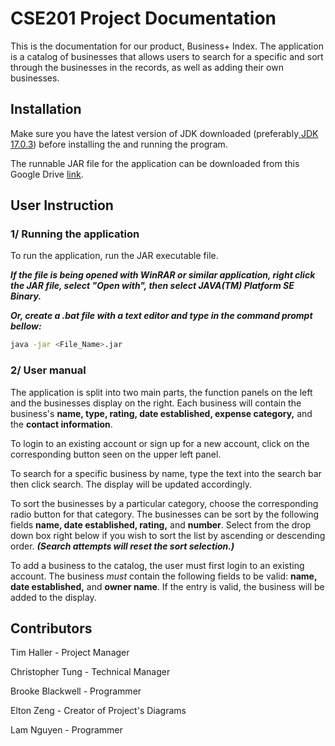 # CSE201 Project Documentation

This is the documentation for our product, Business+ Index. The application is a catalog of businesses that allows users to search for a specific and sort through the businesses in the records, as well as adding their own businesses.  

## Installation
Make sure you have the latest version of JDK downloaded (preferably[ JDK 17.0.3](https://www.oracle.com/java/technologies/downloads/#java17)) before installing the and running the program.

The runnable JAR file for the application can be downloaded from this Google Drive [link](https://bit.ly/3s3i7J6). 

## User Instruction

### 1/ Running the application

To run the application, run the JAR executable file.

***If the file is being opened with WinRAR or similar application, right click the JAR file, select "Open with", then select JAVA(TM) Platform SE Binary.***

***Or, create a .bat file with a text editor and type in the command prompt bellow:***
```bash
java -jar <File_Name>.jar
```

### 2/ User manual
The application is split into two main parts, the function panels on the left and the businesses display on the right. Each business will contain the business's **name, type, rating, date established, expense category,** and the **contact information**.

To login to an existing account or sign up for a new account, click on the corresponding button seen on the upper left panel.

To search for a specific business by name, type the text into the search bar then click search. The display will be updated accordingly.

To sort the businesses by a particular category, choose the corresponding radio button for that category. The businesses can be sort by the following fields  **name, date established, rating,** and **number**. Select from the drop down box right below if you wish to sort the list by ascending or descending order.
***(Search attempts will reset the sort selection.)***

To add a business to the catalog, the user must first login to an existing account. The business *must* contain the following fields to be valid: **name, date established,** and **owner name**. If the entry is valid, the business will be added to the display.

## Contributors
Tim Haller - Project Manager

Christopher Tung - Technical Manager

Brooke Blackwell - Programmer 

Elton Zeng - Creator of Project's Diagrams 

Lam Nguyen - Programmer

